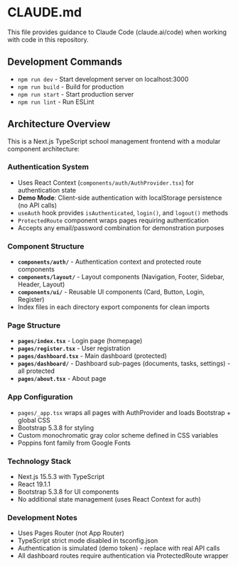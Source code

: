 # CLAUDE.md

This file provides guidance to Claude Code (claude.ai/code) when working with code in this repository.

## Development Commands

- `npm run dev` - Start development server on localhost:3000
- `npm run build` - Build for production
- `npm run start` - Start production server
- `npm run lint` - Run ESLint

## Architecture Overview

This is a Next.js TypeScript school management frontend with a modular component architecture:

### Authentication System
- Uses React Context (`components/auth/AuthProvider.tsx`) for authentication state
- **Demo Mode**: Client-side authentication with localStorage persistence (no API calls)
- `useAuth` hook provides `isAuthenticated`, `login()`, and `logout()` methods
- `ProtectedRoute` component wraps pages requiring authentication
- Accepts any email/password combination for demonstration purposes

### Component Structure
- **`components/auth/`** - Authentication context and protected route components
- **`components/layout/`** - Layout components (Navigation, Footer, Sidebar, Header, Layout)
- **`components/ui/`** - Reusable UI components (Card, Button, Login, Register)
- Index files in each directory export components for clean imports

### Page Structure
- **`pages/index.tsx`** - Login page (homepage)
- **`pages/register.tsx`** - User registration
- **`pages/dashboard.tsx`** - Main dashboard (protected)
- **`pages/dashboard/`** - Dashboard sub-pages (documents, tasks, settings) - all protected
- **`pages/about.tsx`** - About page

### App Configuration
- `pages/_app.tsx` wraps all pages with AuthProvider and loads Bootstrap + global CSS
- Bootstrap 5.3.8 for styling
- Custom monochromatic gray color scheme defined in CSS variables
- Poppins font family from Google Fonts

### Technology Stack
- Next.js 15.5.3 with TypeScript
- React 19.1.1
- Bootstrap 5.3.8 for UI components
- No additional state management (uses React Context for auth)

### Development Notes
- Uses Pages Router (not App Router)
- TypeScript strict mode disabled in tsconfig.json
- Authentication is simulated (demo token) - replace with real API calls
- All dashboard routes require authentication via ProtectedRoute wrapper